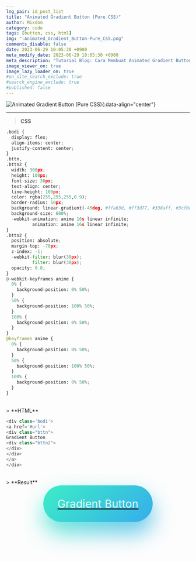 ```yaml
---
lng_pair: id_post_list
title: "Animated Gradient Button (Pure CSS)"
author: Mixdom
category: code 
tags: [button, css, html]
img: ":Animated_Gradient_Button-Pure_CSS.png"
comments_disable: false
date: 2023-06-29 10:05:30 +0900
meta_modify_date: 2023-06-29 10:05:30 +0900
meta_description: "Tutorial Blog: Cara Membuat Animated Gradient Button (Pure CSS)"
image_viewer_on: true
image_lazy_loader_on: true
#on_site_search_exclude: true
#search_engine_exclude: true
#published: false
---
```


![Animated Gradient Button (Pure CSS)](:Animated_Gradient_Button-Pure_CSS.png){:data-align="center"}

***

> **CSS**

```python
.bodi {
  display: flex;
  align-items: center;
  justify-content: center;
}
.bttn,
.bttn2 {
  width: 300px;
  height: 100px;
  font-size: 30px;
  text-align: center;
  line-height: 100px;
  color: rgba(255,255,255,0.9);
  border-radius: 50px;
  background: linear-gradient(-45deg, #ffa63d, #ff3d77, #338aff, #3cf0c5);
  background-size: 600%;
  -webkit-animation: anime 16s linear infinite;
          animation: anime 16s linear infinite;
}
.bttn2 {
  position: absolute;
  margin-top: -70px;
  z-index: -1;
  -webkit-filter: blur(30px);
          filter: blur(30px);
  opacity: 0.8;
}
@-webkit-keyframes anime {
  0% {
    background-position: 0% 50%;
  }
  50% {
    background-position: 100% 50%;
  }
  100% {
    background-position: 0% 50%;
  }
}
@keyframes anime {
  0% {
    background-position: 0% 50%;
  }
  50% {
    background-position: 100% 50%;
  }
  100% {
    background-position: 0% 50%;
  }
}
```

<br/>
> **HTML**

```python
<div class='bodi'>
<a href='#url'>
<div class="bttn">
Gradient Button
<div class="bttn2">
</div>
</div>
</a>
</div>
```

<br/>
> **Result**

<style>
.bodi {
  display: flex;
  align-items: center;
  justify-content: center;
}
.bttn,
.bttn2 {
  width: 300px;
  height: 100px;
  font-size: 30px;
  text-align: center;
  line-height: 100px;
  color: rgba(255,255,255,0.9);
  border-radius: 50px;
  background: linear-gradient(-45deg, #ffa63d, #ff3d77, #338aff, #3cf0c5);
  background-size: 600%;
  -webkit-animation: anime 16s linear infinite;
          animation: anime 16s linear infinite;
}
.bttn2 {
  position: absolute;
  margin-top: -70px;
  z-index: -1;
  -webkit-filter: blur(30px);
          filter: blur(30px);
  opacity: 0.8;
}
@-webkit-keyframes anime {
  0% {
    background-position: 0% 50%;
  }
  50% {
    background-position: 100% 50%;
  }
  100% {
    background-position: 0% 50%;
  }
}
@keyframes anime {
  0% {
    background-position: 0% 50%;
  }
  50% {
    background-position: 100% 50%;
  }
  100% {
    background-position: 0% 50%;
  }
  }
</style>

<div class='bodi'>
<a href='#url'>
<div class="bttn">
Gradient Button
<div class="bttn2">
</div>
</div>
</a>
</div>
